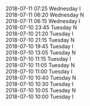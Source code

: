 2018-07-11 07:25 Wednesday  I  
2018-07-11 06:20 Wednesday  N  
2018-07-11 06:15 Wednesday  I  
2018-07-10 23:45 Tuesday  N  
2018-07-10 21:20 Tuesday  I  
2018-07-10 21:15 Tuesday  N  
2018-07-10 19:45 Tuesday  I  
2018-07-10 13:05 Tuesday  N  
2018-07-10 11:15 Tuesday  I  
2018-07-10 11:05 Tuesday  N  
2018-07-10 11:00 Tuesday  I  
2018-07-10 10:40 Tuesday  N  
2018-07-10 10:30 Tuesday  I  
2018-07-10 10:05 Tuesday  N  
2018-07-10 10:00 Tuesday  I  
